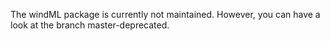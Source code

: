 The windML package is currently not maintained. However, you can have a look at the branch master-deprecated.
